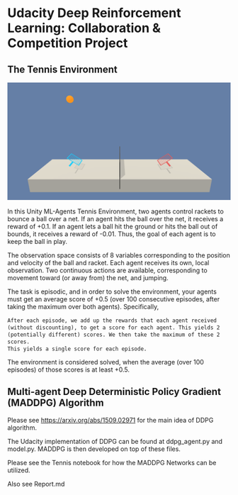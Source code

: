 # Udacity Deep Reinforcement Learning: Collaboration & Competition Project

## The Tennis Environment

<img src="tennis.png"/>

In this Unity ML-Agents Tennis Environment, two agents control rackets to bounce a ball over a net. If an agent hits the ball over the net, it receives a reward of +0.1. If an agent lets a ball hit the ground or hits the ball out of bounds, it receives a reward of -0.01. Thus, the goal of each agent is to keep the ball in play.

The observation space consists of 8 variables corresponding to the position and velocity of the ball and racket. Each agent receives its own, local observation. Two continuous actions are available, corresponding to movement toward (or away from) the net, and jumping.

The task is episodic, and in order to solve the environment, your agents must get an average score of +0.5 (over 100 consecutive episodes, after taking the maximum over both agents). Specifically,

    After each episode, we add up the rewards that each agent received (without discounting), to get a score for each agent. This yields 2 (potentially different) scores. We then take the maximum of these 2 scores.
    This yields a single score for each episode.

The environment is considered solved, when the average (over 100 episodes) of those scores is at least +0.5.

## Multi-agent Deep Deterministic Policy Gradient (MADDPG) Algorithm

Please see https://arxiv.org/abs/1509.02971 for the main idea of DDPG algorithm.

The Udacity implementation of DDPG can be found at ddpg_agent.py and model.py. MADDPG is then developed on top of these files. 

Please see the Tennis notebook for how the MADDPG Networks can be utilized.

Also see Report.md
